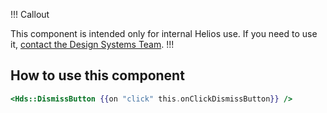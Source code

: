 !!! Callout

This component is intended only for internal Helios use. If you need to use it, [contact the Design Systems Team](/about/support).
!!!

## How to use this component

```handlebars
<Hds::DismissButton {{on "click" this.onClickDismissButton}} />
```
